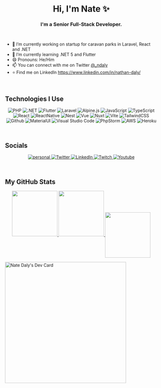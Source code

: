 <h1 align="center">Hi, I'm Nate ✨</h1>

<h3 align="center">I'm a Senior Full-Stack Developer.</h3>

<br />

- 🔭 I’m currently working on startup for caravan parks in Laravel, React and .NET
- 🌱 I’m currently learning .NET 5 and Flutter
- 😄 Pronouns: He/Him
- 📫 You can connect with me on Twitter [@_ndaly](https://www.twitter.com/_ndaly)
- ⭐ Find me on LinkedIn https://www.linkedin.com/in/nathan-daly/

<br/>

## Technologies I Use
<p align="center">
  <img alt="PHP" src="https://img.shields.io/badge/PHP%207.4+-%23777BB4.svg?style=for-the-badge&logo=php&logoColor=white"/>
  <img alt=".NET" src="https://img.shields.io/badge/.NET%205+-%2356348F.svg?style=for-the-badge&logo=.NET&logoColor=white"/>
  <img alt="Flutter" src="https://img.shields.io/badge/Flutter%20ui-%2302569B.svg?style=for-the-badge&logo=flutter&logoColor=white"/>
  <img alt="Laravel" src="https://img.shields.io/badge/laravel-%23ff2d20.svg?style=for-the-badge&logo=laravel&logoColor=white"/>
  <img alt="Alpine.js" src="https://img.shields.io/badge/alpine.js-%238BC0D0.svg?style=for-the-badge&logo=alpine.js&logoColor=white"/>
  <img alt="JavaScript" src="https://img.shields.io/badge/javascript-%23323330.svg?style=for-the-badge&logo=javascript&logoColor=%23F7DF1E"/>
  <img alt="TypeScript" src="https://img.shields.io/badge/typescript-%233178C6.svg?style=for-the-badge&logo=typescript&logoColor=%23F7DF1E"/>
  <img alt="React" src="https://img.shields.io/badge/react-%2320232a.svg?style=for-the-badge&logo=react&logoColor=%2361DAFB"/>
  <img alt="ReactNative" src="https://img.shields.io/badge/React Native-%2320232a.svg?style=for-the-badge&logo=react&logoColor=%2361DAFB"/>
  <img alt="Nest" src="https://img.shields.io/badge/Nest.js-%23DE234E.svg?style=for-the-badge&logo=nestjs&logoColor=white"/>
  <img alt="Vue" src="https://img.shields.io/badge/vue-%2320232a.svg?style=for-the-badge&logo=vue.js&logoColor=%234fc08d"/>
  <img alt="Nuxt" src="https://img.shields.io/badge/Nuxt-%2300C58E.svg?style=for-the-badge&logo=nuxt.js&logoColor=white"/>
  <img alt="Vite" src="https://img.shields.io/badge/Vite-%23646CFF.svg?style=for-the-badge&logo=vite&logoColor=white"/>
  <img alt="TailwindCSS" src="https://img.shields.io/badge/tailwind css-%2338B2AC.svg?style=for-the-badge&logo=tailwind-css&logoColor=white"/>
  <img alt="Github" src="https://img.shields.io/badge/github-%23000000.svg?style=for-the-badge&logo=github&logoColor=white"/>
  <img alt="MaterialUI" src="https://img.shields.io/badge/material%20ui-%230081CB.svg?style=for-the-badge&logo=Material-UI&logoColor=white"/>
  <img alt="Visual Studio Code" src="https://img.shields.io/badge/Visual Studio Code-%23007ACC.svg?style=for-the-badge&logo=visual-studio-code&logoColor=white"/>
  <img alt="PhpStorm" src="https://img.shields.io/badge/PhpStorm-%23000000.svg?style=for-the-badge&logo=phpstorm&logoColor=white"/>
  <img alt="AWS" src="https://img.shields.io/badge/AWS-%23232F3E.svg?style=for-the-badge&logo=amazon-aws&logoColor=white"/>
  <img alt="Heroku" src="https://img.shields.io/badge/Heroku-%23430098.svg?style=for-the-badge&logo=heroku&logoColor=white"/>
</p>

<br/>

## Socials

<p align="center">
  <a href="https://www.natedaly.com/">
    <img alt="personal" src="https://img.shields.io/badge/personal-%239f7aea.svg?style=for-the-badge&logo=about.me&logoColor=white"/>
  </a>
  
  <a href="https://twitter.com/_ndaly">
    <img alt="Twitter" src="https://img.shields.io/badge/twitter-%231DA1F2.svg?style=for-the-badge&logo=twitter&logoColor=white"/>
  </a>
  
  <a href="https://www.linkedin.com/in/nathan-daly/">
    <img alt="LinkedIn" src="https://img.shields.io/badge/linkedin-%230A66C2.svg?style=for-the-badge&logo=linkedin&logoColor=white"/>
  </a>
  
  <a href="https://www.twitch.tv/phpcast">
    <img alt="Twitch" src="https://img.shields.io/badge/twitch-%239146FF.svg?style=for-the-badge&logo=twitch&logoColor=white"/>
  </a>
  
  <a href="https://www.youtube.com/user/del4nath/videos">
    <img alt="Youtube" src="https://img.shields.io/badge/youtube-%23FF0000.svg?style=for-the-badge&logo=youtube&logoColor=white"/>
  </a>
</p>

<br/>

## My GitHub Stats

<p align="center">
<a href="https://github.com/DouglasDRF">
  <img height="150em" src="https://github-readme-stats.vercel.app/api?username=nathandaly&count_private=true&show_icons=true&theme=radical" />
  <img height="150em" src="https://github-readme-stats-eight-theta.vercel.app/api/top-langs/?username=nathandaly&theme=radical&layout=compact&langs_count=10&exclude_repo=gamebase&hide=objective-c,c,java" />
  <img align="center" height="150em" src="https://github-readme-streak-stats.herokuapp.com/?user=nathandaly&theme=radical"/>
</a>
</p>

<a href="https://app.daily.dev/_nate"><img src="https://api.daily.dev/devcards/97f79216ad7a414483d4d7bacdb2b621.png?r=yb9" width="400" alt="Nate Daly's Dev Card"/></a>
